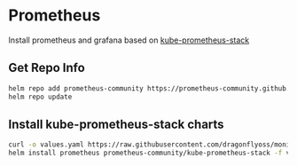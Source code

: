 # Prometheus

Install prometheus and grafana based on [kube-prometheus-stack](https://artifacthub.io/packages/helm/prometheus-community/kube-prometheus-stack)

## Get Repo Info

```bash
helm repo add prometheus-community https://prometheus-community.github.io/helm-charts
helm repo update
```

## Install kube-prometheus-stack charts

```bash
curl -o values.yaml https://raw.githubusercontent.com/dragonflyoss/monitoring/main/prometheus/values.yaml
helm install prometheus prometheus-community/kube-prometheus-stack -f values.yaml
```
